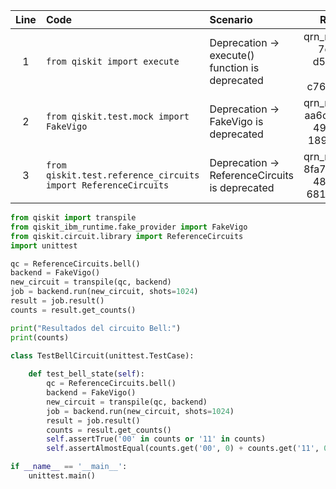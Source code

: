 | Line | Code | Scenario | Reference | Artifact | Refactoring |   
| :--: | :--- | :------- | :-------: | :------- | :---------- | 
| 1 | `from qiskit import execute` | Deprecation -> execute() function is deprecated | qrn_notax_ddbb-7dcaf104-d552-4d87-994a-c7691846d9a9 | qiskit.execute | `from qiskit import transpile` |
| 2 | `from qiskit.test.mock import FakeVigo` | Deprecation -> FakeVigo is deprecated | qrn_notax_ddbb-aa6cda1f-af91-4940-8d4c-1897f9a56701 | qiskit.providers.fake_provider | `from qiskit_ibm_runtime.fake_provider import FakeVigo` |
| 3 | `from qiskit.test.reference_circuits import ReferenceCircuits` | Deprecation -> ReferenceCircuits is deprecated | qrn_notax_ddbb-8fa78c41-fe65-4855-a211-6812b683b158 | qiskit.test.reference_circuits | `from qiskit.circuit.library import ReferenceCircuits` |

```python
from qiskit import transpile
from qiskit_ibm_runtime.fake_provider import FakeVigo
from qiskit.circuit.library import ReferenceCircuits
import unittest

qc = ReferenceCircuits.bell()
backend = FakeVigo()
new_circuit = transpile(qc, backend)
job = backend.run(new_circuit, shots=1024)
result = job.result()
counts = result.get_counts()

print("Resultados del circuito Bell:")
print(counts)

class TestBellCircuit(unittest.TestCase):
    
    def test_bell_state(self):
        qc = ReferenceCircuits.bell()
        backend = FakeVigo()
        new_circuit = transpile(qc, backend)
        job = backend.run(new_circuit, shots=1024)
        result = job.result()
        counts = result.get_counts()        
        self.assertTrue('00' in counts or '11' in counts)
        self.assertAlmostEqual(counts.get('00', 0) + counts.get('11', 0), 1024, delta=50)

if __name__ == '__main__':
    unittest.main()
```